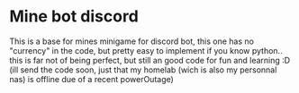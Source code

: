 # Mine bot discord
This is a base for mines minigame for discord bot, this one has no "currency" in the code, but pretty easy to implement if you know python..
this is far not of being perfect, but still an good code for fun and learning :D <br>
(ill send the code soon, just that my homelab (wich is also my personnal nas) is offline due of a recent powerOutage)
